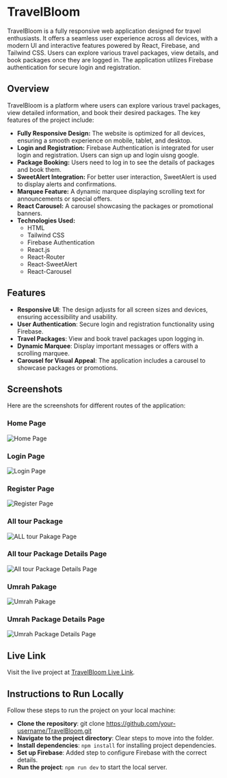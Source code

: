 # TravelBloom

TravelBloom is a fully responsive web application designed for travel enthusiasts. It offers a seamless user experience across all devices, with a modern UI and interactive features powered by React, Firebase, and Tailwind CSS. Users can explore various travel packages, view details, and book packages once they are logged in. The application utilizes Firebase authentication for secure login and registration.

## Overview

TravelBloom is a platform where users can explore various travel packages, view detailed information, and book their desired packages. The key features of the project include:

- **Fully Responsive Design:** The website is optimized for all devices, ensuring a smooth experience on mobile, tablet, and desktop.
- **Login and Registration:** Firebase Authentication is integrated for user login and registration. Users can sign up and login uisng google.
- **Package Booking:** Users need to log in to see the details of packages and book them.
- **SweetAlert Integration:** For better user interaction, SweetAlert is used to display alerts and confirmations.
- **Marquee Feature:** A dynamic marquee displaying scrolling text for announcements or special offers.
- **React Carousel:** A carousel showcasing the packages or promotional banners.
- **Technologies Used:**
  - HTML
  - Tailwind CSS
  - Firebase Authentication
  - React.js
  - React-Router
  - React-SweetAlert
  - React-Carousel

## Features

- **Responsive UI**: The design adjusts for all screen sizes and devices, ensuring accessibility and usability.
- **User Authentication**: Secure login and registration functionality using Firebase.
- **Travel Packages**: View and book travel packages upon logging in.
- **Dynamic Marquee**: Display important messages or offers with a scrolling marquee.
- **Carousel for Visual Appeal**: The application includes a carousel to showcase packages or promotions.

## Screenshots

Here are the screenshots for different routes of the application:

### Home Page
![Home Page](../travel-project/src/assets/homepage.png)

### Login Page
![Login Page](../travel-project/src/assets/register.png)

### Register Page
![Register Page](../travel-project/src/assets/login.png)

### All tour Package
![ALL tour Pakage Page](../travel-project/src/assets/allpakage.png)

### All tour Package Details Page
![All tour Package Details Page](../travel-project/src/assets/details.png)

### Umrah Pakage
![Umrah Pakage](../travel-project/src/assets/umrah.png)

### Umrah Package Details Page
![Umrah Package Details Page](../travel-project/src/assets/detailsofumrah.png)


## Live Link

Visit the live project at [TravelBloom Live Link](https://travelproject-fee52.web.app/).

## Instructions to Run Locally

Follow these steps to run the project on your local machine:

- **Clone the repository**: git clone https://github.com/your-username/TravelBloom.git
- **Navigate to the project directory**: Clear steps to move into the folder.
- **Install dependencies**: `npm install` for installing project dependencies.
- **Set up Firebase**: Added step to configure Firebase with the correct details.
- **Run the project**: `npm run dev` to start the local server.

